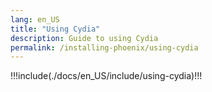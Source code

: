 ```yaml
---
lang: en_US
title: "Using Cydia"
description: Guide to using Cydia
permalink: /installing-phoenix/using-cydia
---
```


!!!include(./docs/en_US/include/using-cydia)!!!